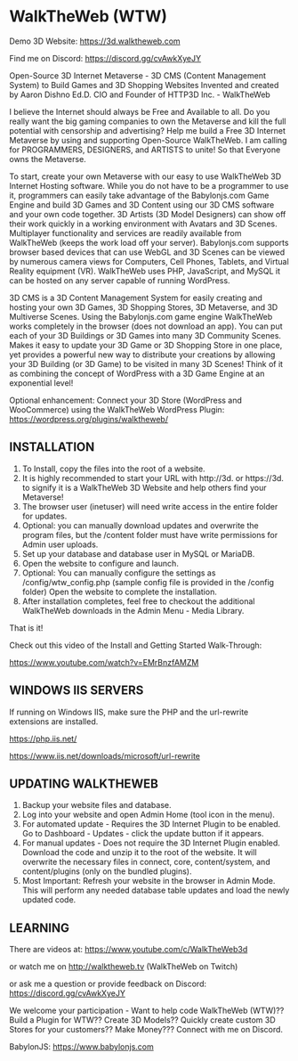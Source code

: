 # WalkTheWeb (WTW)
Demo 3D Website: https://3d.walktheweb.com

Find me on Discord: https://discord.gg/cvAwkXyeJY

Open-Source 3D Internet Metaverse - 3D CMS (Content Management System) to Build Games and 3D Shopping Websites
Invented and created by Aaron Dishno Ed.D. CIO and Founder of HTTP3D Inc. - WalkTheWeb

I believe the Internet should always be Free and Available to all. Do you really want the big gaming companies to own the Metaverse and kill the full potential with censorship and advertising? Help me build a Free 3D Internet Metaverse by using and supporting Open-Source WalkTheWeb. I am calling for PROGRAMMERS, DESIGNERS, and ARTISTS to unite! So that Everyone owns the Metaverse.

To start, create your own Metaverse with our easy to use WalkTheWeb 3D Internet Hosting software. While you do not have to be a programmer to use it, programmers can easily take advantage of the Babylonjs.com Game Engine and build 3D Games and 3D Content using our 3D CMS software and your own code together. 3D Artists (3D Model Designers) can show off their work quickly in a working environment with Avatars and 3D Scenes.  Multiplayer functionality and services are readily available from WalkTheWeb (keeps the work load off your server). Babylonjs.com supports browser based devices that can use WebGL and 3D Scenes can be viewed by numerous camera views for Computers, Cell Phones, Tablets, and Virtual Reality equipment (VR). WalkTheWeb uses PHP, JavaScript, and MySQL it can be hosted on any server capable of running WordPress.

3D CMS is a 3D Content Management System for easily creating and hosting your own 3D Games, 3D Shopping Stores, 3D Metaverse, and 3D Multiverse Scenes. Using the Babylonjs.com game engine WalkTheWeb works completely in the browser (does not download an app). You can put each of your 3D Buildings or 3D Games into many 3D Community Scenes. Makes it easy to update your 3D Game or 3D Shopping Store in one place, yet provides a powerful new way to distribute your creations by allowing your 3D Building (or 3D Game) to be visited in many 3D Scenes! Think of it as combining the concept of WordPress with a 3D Game Engine at an exponential level!

Optional enhancement: Connect your 3D Store (WordPress and WooCommerce) using the WalkTheWeb WordPress Plugin: https://wordpress.org/plugins/walktheweb/

INSTALLATION
---------------------------------------------------------------------------
1.  To Install, copy the files into the root of a website.
2.  It is highly recommended to start your URL with http://3d.  or   https://3d. to 
    signify it is a WalkTheWeb 3D Website and help others find your Metaverse!
3.  The browser user (inetuser) will need write access in the entire folder for updates.
4.  Optional: you can manually download updates and overwrite the program files, 
    but the /content folder must have write permissions for Admin user uploads.
5.  Set up your database and database user in MySQL or MariaDB.
6.  Open the website to configure and launch.
7.  Optional: You can manually configure the settings as /config/wtw_config.php
    (sample config file is provided in the /config folder)
    Open the website to complete the installation.
8.  After installation completes, feel free to checkout the additional WalkTheWeb downloads in the Admin Menu - Media Library.

That is it! 

Check out this video of the Install and Getting Started Walk-Through:

https://www.youtube.com/watch?v=EMrBnzfAMZM

WINDOWS IIS SERVERS
---------------------------------------------------------------------------
If running on Windows IIS, make sure the PHP and the url-rewrite extensions are installed.

https://php.iis.net/

https://www.iis.net/downloads/microsoft/url-rewrite

UPDATING WALKTHEWEB
---------------------------------------------------------------------------
1.  Backup your website files and database.
2.  Log into your website and open Admin Home (tool icon in the menu).
3.  For automated update - Requires the 3D Internet Plugin to be enabled. Go to Dashboard - Updates - click the update button if it appears.
4.  For manual updates - Does not require the 3D Internet Plugin enabled. Download the code and unzip it to the root of the website. It will overwrite the necessary files in connect, core, content/system, and content/plugins (only on the bundled plugins).
5.  Most Important: Refresh your website in the browser in Admin Mode. This will perform any needed database table updates and load the newly updated code.

LEARNING
---------------------------------------------------------------------------
There are videos at: https://www.youtube.com/c/WalkTheWeb3d

or watch me on http://walktheweb.tv     (WalkTheWeb on Twitch)

or ask me a question or provide feedback on Discord: https://discord.gg/cvAwkXyeJY

We welcome your participation - Want to help code WalkTheWeb (WTW)?? Build a Plugin for WTW?? Create 3D Models?? Quickly create custom 3D Stores for your customers?? Make Money??? Connect with me on Discord.

BabylonJS: https://www.babylonjs.com
